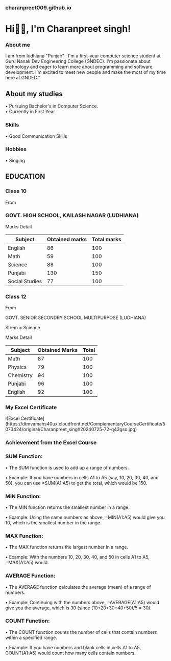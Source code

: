 ### charanpreet009.github.io 

# Hi👋🏻, I'm Charanpreet singh!

 <h3 align="left">About me</h3>
 I am from ludhiana "Punjab" . I'm a first-year computer science student at Guru Nanak Dev Engineering College (GNDEC). I'm passionate about technology and eager to learn more about programming and software development. I’m excited to meet new people and make the most of my time here at GNDEC."

## About my studies 
 • Pursuing Bachelor's in Computer Science.  
• Currently in First Year

 <h3 align="left">Skills</h3>

 • Good Communication Skills

 <h3 align="left">Hobbies</h3>

 • Singing


<h2 align=left>EDUCATION</h2>

### Class 10

From

### GOVT. HIGH SCHOOL, KAILASH NAGAR (LUDHIANA)

 Marks Detail

| Subject     | Obtained marks | Total marks |
|-------------|-------|-------|
| English     | 86   | 100     |
| Math   | 59    | 100     |
| Science |  88   | 100     |
| Punjabi | 130    | 150     |
| Social Studies   |  77   | 100    |

### Class 12

 From

 GOVT. SENIOR SECONDRY SCHOOL MULTIPURPOSE (LUDHIANA)

Strem = Science 

 Marks Detail

 | Subject     | Obtained Marks | Total |
|-------------|-------|-------|
| Math        | 87    | 100     |
| Physics     | 79    | 100     |
| Chemistry   | 94    | 100     |
| Punjabi     | 96    | 100     |
| English     | 92    | 100     |


 <h3 align="left">My Excel Certificate</h3>
 ![Excel Certificate](https://dtmvamahs40ux.cloudfront.net/ComplementaryCourseCertificate/5073424/original/Charanpreet_singh20240725-72-q43gso.jpg)

 <h3 align="left">Achievement from the Excel Course</h3>


### SUM Function:

• The SUM function is used to add up a range of numbers.

• Example: If you have numbers in cells A1 to A5 (say, 10, 20, 30, 40, and 50), you can use =SUM(A1:A5) to get the total, which would be 150.

### MIN Function:

• The MIN function returns the smallest number in a range.

• Example: Using the same numbers as above, =MIN(A1:A5) would give you 10, which is the smallest number in the range.

### MAX Function:

• The MAX function returns the largest number in a range.

• Example: With the numbers 10, 20, 30, 40, and 50 in cells A1 to A5, =MAX(A1:A5) would.

### AVERAGE Function: 

• The AVERAGE function calculates the average (mean) of a range of numbers.

• Example: Continuing with the numbers above, =AVERAGE(A1:A5) would give you the average, which is 30 (since (10+20+30+40+50)/5 = 30).

### COUNT Function:

• The COUNT function counts the number of cells that contain numbers within a specified range.

• Example: If you have numbers and blank cells in cells A1 to A5, COUNT(A1:A5) would count how many cells contain numbers.





